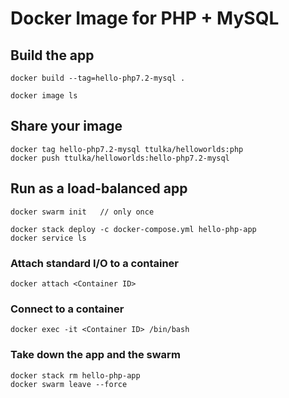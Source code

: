 # Docker Image for PHP + MySQL

## Build the app
```
docker build --tag=hello-php7.2-mysql .

docker image ls
```

## Share your image
```
docker tag hello-php7.2-mysql ttulka/helloworlds:php
docker push ttulka/helloworlds:hello-php7.2-mysql
```

## Run as a load-balanced app
```
docker swarm init	// only once

docker stack deploy -c docker-compose.yml hello-php-app
docker service ls
```

### Attach standard I/O to a container
```
docker attach <Container ID>
```

### Connect to a container
```
docker exec -it <Container ID> /bin/bash
```

### Take down the app and the swarm
```
docker stack rm hello-php-app
docker swarm leave --force
```
